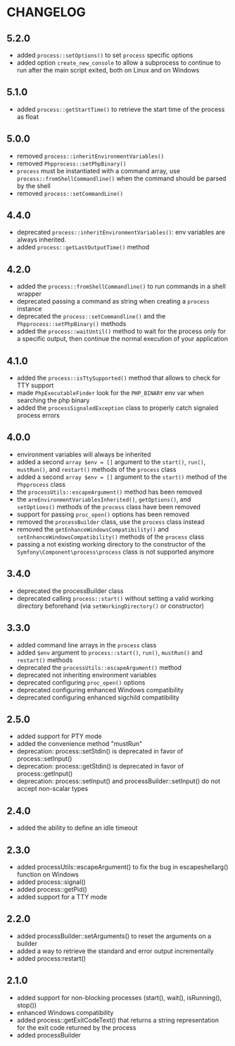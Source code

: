 CHANGELOG
=========

5.2.0
-----

 * added `process::setOptions()` to set `process` specific options
 * added option `create_new_console` to allow a subprocess to continue
   to run after the main script exited, both on Linux and on Windows

5.1.0
-----

 * added `process::getStartTime()` to retrieve the start time of the process as float

5.0.0
-----

 * removed `process::inheritEnvironmentVariables()`
 * removed `Phpprocess::setPhpBinary()`
 * `process` must be instantiated with a command array, use `process::fromShellCommandline()` when the command should be parsed by the shell
 * removed `process::setCommandLine()`

4.4.0
-----

 * deprecated `process::inheritEnvironmentVariables()`: env variables are always inherited.
 * added `process::getLastOutputTime()` method

4.2.0
-----

 * added the `process::fromShellCommandline()` to run commands in a shell wrapper
 * deprecated passing a command as string when creating a `process` instance
 * deprecated the `process::setCommandline()` and the `Phpprocess::setPhpBinary()` methods
 * added the `process::waitUntil()` method to wait for the process only for a
   specific output, then continue the normal execution of your application

4.1.0
-----

 * added the `process::isTtySupported()` method that allows to check for TTY support
 * made `PhpExecutableFinder` look for the `PHP_BINARY` env var when searching the php binary
 * added the `processSignaledException` class to properly catch signaled process errors

4.0.0
-----

 * environment variables will always be inherited
 * added a second `array $env = []` argument to the `start()`, `run()`,
   `mustRun()`, and `restart()` methods of the `process` class
 * added a second `array $env = []` argument to the `start()` method of the
   `Phpprocess` class
 * the `processUtils::escapeArgument()` method has been removed
 * the `areEnvironmentVariablesInherited()`, `getOptions()`, and `setOptions()`
   methods of the `process` class have been removed
 * support for passing `proc_open()` options has been removed
 * removed the `processBuilder` class, use the `process` class instead
 * removed the `getEnhanceWindowsCompatibility()` and `setEnhanceWindowsCompatibility()` methods of the `process` class
 * passing a not existing working directory to the constructor of the `Symfony\Component\process\process` class is not
   supported anymore

3.4.0
-----

 * deprecated the processBuilder class
 * deprecated calling `process::start()` without setting a valid working directory beforehand (via `setWorkingDirectory()` or constructor)

3.3.0
-----

 * added command line arrays in the `process` class
 * added `$env` argument to `process::start()`, `run()`, `mustRun()` and `restart()` methods
 * deprecated the `processUtils::escapeArgument()` method
 * deprecated not inheriting environment variables
 * deprecated configuring `proc_open()` options
 * deprecated configuring enhanced Windows compatibility
 * deprecated configuring enhanced sigchild compatibility

2.5.0
-----

 * added support for PTY mode
 * added the convenience method "mustRun"
 * deprecation: process::setStdin() is deprecated in favor of process::setInput()
 * deprecation: process::getStdin() is deprecated in favor of process::getInput()
 * deprecation: process::setInput() and processBuilder::setInput() do not accept non-scalar types

2.4.0
-----

 * added the ability to define an idle timeout

2.3.0
-----

 * added processUtils::escapeArgument() to fix the bug in escapeshellarg() function on Windows
 * added process::signal()
 * added process::getPid()
 * added support for a TTY mode

2.2.0
-----

 * added processBuilder::setArguments() to reset the arguments on a builder
 * added a way to retrieve the standard and error output incrementally
 * added process:restart()

2.1.0
-----

 * added support for non-blocking processes (start(), wait(), isRunning(), stop())
 * enhanced Windows compatibility
 * added process::getExitCodeText() that returns a string representation for
   the exit code returned by the process
 * added processBuilder
